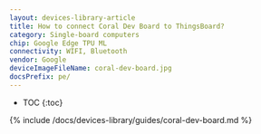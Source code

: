 ```yaml
---
layout: devices-library-article
title: How to connect Coral Dev Board to ThingsBoard?
category: Single-board computers
chip: Google Edge TPU ML
connectivity: WIFI, Bluetooth
vendor: Google
deviceImageFileName: coral-dev-board.jpg
docsPrefix: pe/
---
```



* TOC
{:toc}

{% include /docs/devices-library/guides/coral-dev-board.md %}